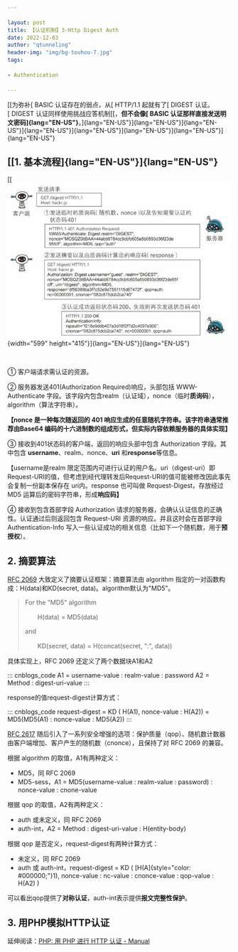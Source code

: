```yaml
---

layout: post
title: 【认证机制】3-Http Digest Auth
date: 2022-12-03
author: "qtunneling"
header-img: "img/bg-touhou-7.jpg"
tags: 

- Authentication

---
```


[[为弥补[ BASIC 认证存在的弱点，从[ HTTP/1.1 起就有了[ DIGEST
认证。[ DIGEST 认证同样使用挑战应答机制[[，**但不会像[ BASIC
认证那样直接发送明文密码]{lang="EN-US"}**。]{lang="EN-US"}]{lang="EN-US"}]{lang="EN-US"}]{lang="EN-US"}]{lang="EN-US"}]{lang="EN-US"}]{lang="EN-US"}]{lang="EN-US"}

## [[1. 基本流程]{lang="EN-US"}]{lang="EN-US"}

[[![图解HTTP](/img/2022-12-03-Authentication-3-Http-Digest-Auth/1.png "图解HTTP"){width="599"
height="415"}]{lang="EN-US"}]{lang="EN-US"}

 

① 客户端请求需认证的资源。

② 服务器发送401(Authorization Required)响应，头部包括 WWW-Authenticate
字段。该字段内包含realm（认证域），nonce（临时**质询码**），algorithm（算法字符串）。

**【nonce 是一种每次随返回的 401
响应生成的任意随机字符串。该字符串通常推荐由Base64
编码的十六进制数的组成形式，但实际内容依赖服务器的具体实现】**

③ 接收到401状态码的客户端，返回的响应头部中包含 Authorization
字段。其中包含 **username**、realm、nonce、**uri**
和**response**等信息。

【username是realm
限定范围内可进行认证的用户名。uri（digest-uri）即Request-URI的值，但考虑到经代理转发后Request-URI的值可能被修改因此事先会复制一份副本保存在
uri内。response 也可叫做 Request-Digest，存放经过 MD5
运算后的密码字符串，形成**响应码】**

④ 接收到包含首部字段 Authorization
请求的服务器，会确认认证信息的正确性。认证通过后则返回包含 Request-URI
资源的响应。并且这时会在首部字段 Authentication-Info
写入一些认证成功的相关信息（比如下一个随机数，用于**预授权**）。

## 2. 摘要算法

[RFC
2069](https://www.rfc-editor.org/rfc/rfc2069) 大致定义了摘要认证框架：摘要算法由
algorithm 指定的一对函数构成：H(data)和KD(secret,
data)。algorithm默认为"MD5"。

> For the \"MD5\" algorithm
> 
> 　　H(data) = MD5(data)
> 
> and
> 
> 　　KD(secret, data) = H(concat(secret, \":\", data))

具体实现上，RFC 2069 还定义了两个数据块A1和A2

::: cnblogs_code
    A1 = username-value : realm-value : password
    A2 = Method : digest-uri-value
:::

response的值request-digest计算方式：

::: cnblogs_code
    request-digest = KD ( H(A1), nonce-value : H(A2)) = MD5(MD5(A1) : nonce-value : MD5(A2))
:::

[RFC
2617](https://www.rfc-editor.org/rfc/rfc2617) 随后引入了一系列安全增强的选项：保护质量（qop）、随机数计数器由客户端增加、客户产生的随机数（cnonce），且保持了对
RFC 2069 的兼容。

根据 algorithm 的取值，A1有两种定义：

- MD5，同 RFC 2069
- MD5-sess，A1 = MD5(username-value : realm-value : password) :
  nonce-value : cnone-value

根据 qop 的取值，A2有两种定义：

- auth 或未定义，同 RFC 2069
- auth-int，A2 = Method : digest-uri-value : H(entity-body)

根据 qop 是否定义，request-digest有两种计算方式：

- 未定义，同 RFC 2069
- auth 或 auth-int，request-digest = KD (
  [H(A]{style="color: #000000;"}1), nonce-value : nc-value :
  cnonce-value : qop-value : H(A2) )

可以看出qop提供了**对称认证**，auth-int表示提供**报文完整性保护**。

## 3. 用PHP模拟HTTP认证

延伸阅读：[PHP: 用 PHP 进行 HTTP 认证 -
Manual](https://www.php.net/manual/zh/features.http-auth.php)
